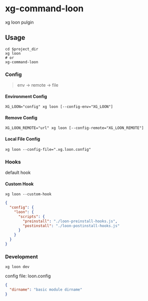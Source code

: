 # xg-command-loon
xg loon pulgin

## Usage
```shell
cd $project_dir
xg loon
# or
xg-command-loon
```

### Config
> env -> remote -> file

#### Environment Config
```shell
XG_LOON="config" xg loon [--config-env="XG_LOON"]
```

#### Remove Config
```shell
XG_LOON_REMOTE="url" xg loon [--config-remote="XG_LOON_REMOTE"]
```

#### Local File Config
```shell
xg loon --config-file=".xg.loon.config"
```

### Hooks
default hook

#### Custom Hook
```shell
xg loon --custom-hook
```

```json
{
  "config": {
    "loon": {
      "scripts": {
        "preinstall": "./loon-preinstall-hooks.js",
        "postinstall": "./loon-postinstall-hooks.js"
      }
    }
  }
}
```

### Development
```shell
xg loon dev
```
config file: loon.config
```json
{
  "dirname": "basic module dirname"
}
```
